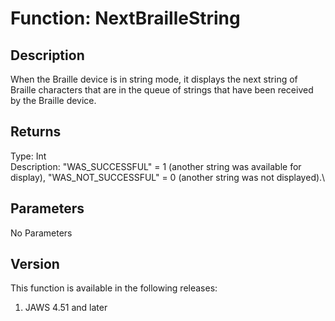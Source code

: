 # Function: NextBrailleString

## Description

When the Braille device is in string mode, it displays the next string
of Braille characters that are in the queue of strings that have been
received by the Braille device.

## Returns

Type: Int\
Description: \"WAS_SUCCESSFUL\" = 1 (another string was available for
display), \"WAS_NOT_SUCCESSFUL\" = 0 (another string was not
displayed).\

## Parameters

No Parameters

## Version

This function is available in the following releases:

1.  JAWS 4.51 and later

